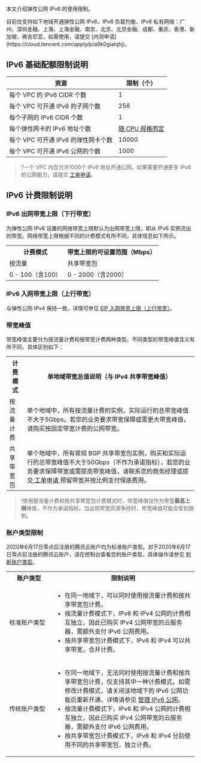 本文介绍弹性公网 IPv6 的使用限制。

<dx-alert infotype="explain" title="">
目前仅支持如下地域开通弹性公网 IPv6、IPv6 负载均衡、IPv6 私有网络：广州、深圳金融、上海、上海金融、南京、北京、北京金融、成都、重庆、香港、新加坡、弗吉尼亚，如需使用，请提交 [内测申请](https://cloud.tencent.com/apply/p/a9k0gialqhj)。
</dx-alert>

## IPv6 基础配额限制说明
|资源                      | 限制（个）|
| ------------------------------- | -------- |
| 每个 VPC 的 IPv6 CIDR 个数        | 1        |
| 每个 VPC 可开通 IPv6 的子网个数     | 256      |
| 每个子网的 IPv6 CIDR 个数         | 1        |
| 每个弹性网卡的 IPv6 地址个数      | [随 CPU 规格而定](https://cloud.tencent.com/document/product/576/18527)       |
| 每个 VPC 可开通 IPv6 的弹性网卡个数 | 10000    |
| 每个 VPC 可开通 IPv6 公网的个数     | 1000     |
>?一个 VPC 内仅允许1000个 IPv6 地址开通公网，如果需要开通更多 IPv6 的公网能力，请提交 [工单申请](https://console.cloud.tencent.com/workorder/category?level1_id=6&level2_id=660&source=0&data_title=%E5%BC%B9%E6%80%A7IP%20&step=1)。

## IPv6 计费限制说明[](id:ID02)

### IPv6 出网带宽上限（下行带宽）
为弹性公网 IPv6 设置的网络带宽上限默认为出网带宽上限，即从 IPv6 实例流出的带宽。网络带宽上限根据不同的计费模式有所不同，具体信息如下所示。
<table>
<tr>
<th>计费模式</th>
<th>带宽上限的可设置范围（Mbps）</th>
</tr>
<tr>
<td>按流量</td>
<td>共享带宽包</td>
</tr>
<tr>
<td>0 - 100（含100）</td>
<td>0 - 2000（含2000）</td>
</tr>
</table>

### IPv6 入网带宽上限（上行带宽）
与弹性公网 IPv4 保持一致，详情可参见 [EIP 入网带宽上限（上行带宽）](https://cloud.tencent.com/document/product/1199/48333?from_wecom=1#eip-.E5.85.A5.E7.BD.91.E5.B8.A6.E5.AE.BD.E4.B8.8A.E9.99.90.EF.BC.88.E4.B8.8A.E8.A1.8C.E5.B8.A6.E5.AE.BD.EF.BC.89)。

### 带宽峰值
带宽峰值主要分为按流量计费和按带宽计费两种类型。不同类型的带宽峰值含义有所不同，具体区别如下：
<table>
<tr>
<th>计费模式</th>
<th>单地域带宽总值说明（与 IPv4 共享带宽峰值）</th>
</tr>
<tr>
<td>按流量计费</td>
<td>单个地域中，所有按流量计费的实例，实际运行的总带宽峰值不大于5Gbps。若您的业务要求带宽保障或需更大带宽峰值，请购买按固定带宽计费的公网带宽。</td>
</tr>
<tr>
<td>共享带宽包</td>
<td>单个地域中，所有常规 BGP 共享带宽包实例，购买和实际运行的总带宽峰值不大于50Gbps（不作为承诺指标），若您的业务要求保障带宽或需提高带宽峰值，请联系您的商务经理或提交<a href="https://console.cloud.tencent.com/workorder/category"> 工单申请 </a>预留带宽并按比例支付保底费用。</td>
</tr>
</table>

>!使用按流量计费和按共享带宽包计费模式时，带宽峰值仅作为带宽**最高上限**峰值，不作为承诺指标。当出现带宽资源争抢时，带宽峰值可能会受到限制。
>

### 账户类型限制
2020年6月17日零点后注册的腾讯云账户均为标准账户类型。对于2020年6月17日零点前注册的腾讯云账户，请在控制台查看您的账户类型，具体操作请参见 [判断账户类型](https://cloud.tencent.com/document/product/1199/49090#judge)。
<table>
<tr>
<th width="24%">账户类型</th><th>限制说明</th>
</tr>
<tr>
<td>标准账户类型</td>
<td><ul><li>在同一地域下，可以同时使用按流量计费和按共享带宽包计费。</li><li>按流量计费模式下，IPv6 和 IPv4 公网的计费相互独立，因此已购买 IPv4 公网带宽的云服务器，需额外支付 IPv6 公网费用。</li><li>按共享带宽包计费模式下，IPv6 和 IPv4 可以共享带宽，合并计费。</li></ul></td>
</tr>
<tr>
<td>传统账户类型</td><td><ul><li>在同一地域下，无法同时使用按流量计费和按共享带宽包计费，仅支持其中一种计费模式。如需修改计费模式，请关闭该地域下的 IPv6 公网功能后重新开通，详情请参见 <a href="https://cloud.tencent.com/document/product/1142/38141">管理 IPv6 公网</a>。</li><li>按流量计费模式下，IPv6 和 IPv4 公网的计费相互独立，因此已购买 IPv4 公网带宽的云服务器，需额外支付 IPv6 公网费用。</li><li>按共享带宽包计费模式下，IPv6 和 IPv4 分别使用不同的共享带宽包，独立计费。</li></ul></td>
</tr>
</table>
